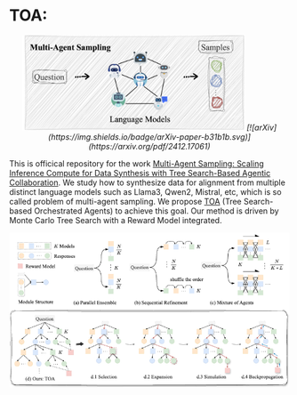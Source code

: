 # TOA: 


<p align="center">
  <!-- <em></em>
  <br>
   -->
  <img src="./figures/mas.png" alt="" width="400">
  <em>[![arXiv](https://img.shields.io/badge/arXiv-paper-b31b1b.svg)](https://arxiv.org/pdf/2412.17061)</em>
</p>


 


This is officical repository for the work [Multi-Agent Sampling: Scaling Inference Compute for Data Synthesis with Tree Search-Based Agentic Collaboration](https://arxiv.org/pdf/2412.17061). We study how to synthesize data for alignment from multiple distinct language models such as Llama3, Qwen2, Mistral, etc, which is so called problem of multi-agent sampling. We propose [TOA]() (Tree Search-based Orchestrated Agents) to achieve this goal. Our method is driven by Monte Carlo Tree Search with a Reward Model integrated. 



![](./figures/method.png)



